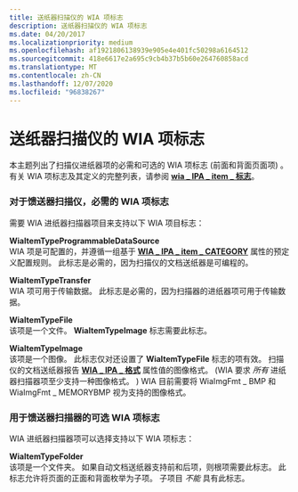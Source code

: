```yaml
---
title: 送纸器扫描仪的 WIA 项标志
description: 送纸器扫描仪的 WIA 项标志
ms.date: 04/20/2017
ms.localizationpriority: medium
ms.openlocfilehash: af1921806138939e905e4e401fc50298a6164512
ms.sourcegitcommit: 418e6617e2a695c9cb4b37b5b60e264760858acd
ms.translationtype: MT
ms.contentlocale: zh-CN
ms.lasthandoff: 12/07/2020
ms.locfileid: "96838267"
---
```

# <a name="wia-item-flags-for-feeder-scanners"></a>送纸器扫描仪的 WIA 项标志





本主题列出了扫描仪进纸器项的必需和可选的 WIA 项标志 (前面和背面页面项) 。 有关 WIA 项标志及其定义的完整列表，请参阅 [**wia \_ IPA \_ item \_ 标志**](./wia-ipa-item-flags.md)。

### <a name="required-wia-item-flags-for-feeder-scanners"></a>对于馈送器扫描仪，必需的 WIA 项标志

需要 WIA 进纸器扫描器项目来支持以下 WIA 项目标志：

<a href="" id="wiaitemtypeprogrammabledatasource"></a>**WiaItemTypeProgrammableDataSource**  
WIA 项是可配置的，并遵循一组基于 [**WIA \_ IPA \_ item \_ CATEGORY**](./wia-ipa-item-category.md) 属性的预定义配置规则。 此标志是必需的，因为扫描仪的文档送纸器是可编程的。

<a href="" id="wiaitemtypetransfer-"></a>**WiaItemTypeTransfer**   
WIA 项可用于传输数据。 此标志是必需的，因为扫描器的进纸器项可用于传输数据。

<a href="" id="wiaitemtypefile"></a>**WiaItemTypeFile**  
该项是一个文件。 **WiaItemTypeImage** 标志需要此标志。

<a href="" id="wiaitemtypeimage"></a>**WiaItemTypeImage**  
该项是一个图像。 此标志仅对还设置了 **WiaItemTypeFile** 标志的项有效。 扫描仪的文档送纸器报告 [**WIA \_ IPA \_ 格式**](./wia-ipa-format.md) 属性值的图像格式。  (WIA 要求 *所有* 进纸器扫描器项至少支持一种图像格式。 ) WIA 目前需要将 WiaImgFmt \_ BMP 和 WiaImgFmt \_ MEMORYBMP 视为支持的图像格式。

### <a name="optional-wia-item-flags-for-feeder-scanners"></a>用于馈送器扫描器的可选 WIA 项标志

WIA 进纸器扫描器项可以选择支持以下 WIA 项标志：

<a href="" id="wiaitemtypefolder"></a>**WiaItemTypeFolder**  
该项是一个文件夹。 如果自动文档送纸器支持前和后项，则根项需要此标志。 此标志允许将页面的正面和背面枚举为子项。 子项目 *不能* 具有此标志。

 

